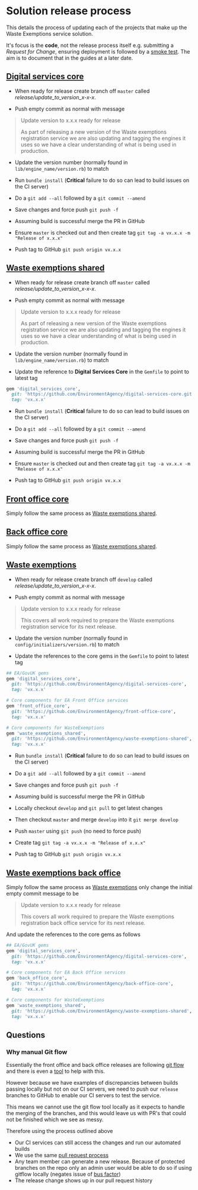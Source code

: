 # Solution release process

This details the process of updating each of the projects that make up the Waste Exemptions service solution.

It's focus is the **code**, not the release process itself e.g. submitting a *Request for Change*, ensuring deployment is followed by a [smoke test](https://en.wikipedia.org/wiki/Smoke_testing_(software)). The aim is to document that in the guides at a later date.

## [Digital services core](https://github.com/EnvironmentAgency/digital-services-core)

- When ready for release create branch off `master` called *release/update_to_version_x-x-x*.

- Push empty commit as normal with message

> Update version to x.x.x ready for release
>
> As part of releasing a new version of the Waste exemptions registration service we are also updating and tagging the engines it uses so we have a clear understanding of what is being used in production.

- Update the version number (normally found in `lib/engine_name/version.rb`) to match

- Run `bundle install` (**Critical** failure to do so can lead to build issues on the CI server)

- Do a `git add --all` followed by a `git commit --amend`

- Save changes and force push `git push -f`

- Assuming build is successful merge the PR in GitHub

- Ensure `master` is checked out and then create tag `git tag -a vx.x.x -m "Release of x.x.x"`

- Push tag to GitHub `git push origin vx.x.x`

## [Waste exemptions shared](https://github.com/EnvironmentAgency/waste-exemptions-shared)

- When ready for release create branch off `master` called *release/update_to_version_x-x-x*.

- Push empty commit as normal with message

> Update version to x.x.x ready for release
>
> As part of releasing a new version of the Waste exemptions registration service we are also updating and tagging the engines it uses so we have a clear understanding of what is being used in production.

- Update the version number (normally found in `lib/engine_name/version.rb`) to match

- Update the reference to **Digital Services Core** in the `Gemfile` to point to latest tag

```ruby
gem 'digital_services_core',
  git: 'https://github.com/EnvironmentAgency/digital-services-core.git',
  tag: 'vx.x.x'
```

- Run `bundle install` (**Critical** failure to do so can lead to build issues on the CI server)

- Do a `git add --all` followed by a `git commit --amend`

- Save changes and force push `git push -f`

- Assuming build is successful merge the PR in GitHub

- Ensure `master` is checked out and then create tag `git tag -a vx.x.x -m "Release of x.x.x"`

- Push tag to GitHub `git push origin vx.x.x`

## [Front office core](https://github.com/EnvironmentAgency/front-office-core)

Simply follow the same process as [Waste exemptions shared](#waste-exemptions-shared).

## [Back office core](https://github.com/EnvironmentAgency/back-office-core)

Simply follow the same process as [Waste exemptions shared](#waste-exemptions-shared).

## [Waste exemptions](https://github.com/EnvironmentAgency/waste-exemptions)

- When ready for release create branch off `develop` called *release/update_to_version_x-x-x*.

- Push empty commit as normal with message

> Update version to x.x.x ready for release
>
> This covers all work required to prepare the Waste exemptions registration service for its next release.

- Update the version number (normally found in `config/initializers/version.rb`) to match

- Update the references to the core gems in the `Gemfile` to point to latest tag

```ruby
## EA/GovUK gems
gem 'digital_services_core',
  git: 'https://github.com/EnvironmentAgency/digital-services-core',
  tag: 'vx.x.x'

# Core components for EA Front Office services
gem 'front_office_core',
  git: 'https://github.com/EnvironmentAgency/front-office-core',
  tag: 'vx.x.x'

# Core components for WasteExemptions
gem 'waste_exemptions_shared',
  git: 'https://github.com/EnvironmentAgency/waste-exemptions-shared',
  tag: 'vx.x.x'
```

- Run `bundle install` (**Critical** failure to do so can lead to build issues on the CI server)

- Do a `git add --all` followed by a `git commit --amend`

- Save changes and force push `git push -f`

- Assuming build is successful merge the PR in GitHub

- Locally checkout `develop` and `git pull` to get latest changes

- Then checkout `master` and merge `develop` into it `git merge develop`

- Push `master` using `git push` (no need to force push)

- Create tag `git tag -a vx.x.x -m "Release of x.x.x"`

- Push tag to GitHub `git push origin vx.x.x`

## [Waste exemptions back office](https://github.com/EnvironmentAgency/waste-exemptions-back-office)

Simply follow the same process as [Waste exemptions](#waste-exemptions) only change the initial empty commit message to be

> Update version to x.x.x ready for release
>
> This covers all work required to prepare the Waste exemptions registration back office service for its next release.

And update the references to the core gems as follows

```ruby
## EA/GovUK gems
gem 'digital_services_core',
  git: 'https://github.com/EnvironmentAgency/digital-services-core',
  tag: 'vx.x.x'

# Core components for EA Back Office services
gem 'back_office_core',
  git: 'https://github.com/EnvironmentAgency/back-office-core',
  tag: 'vx.x.x'

# Core components for WasteExemptions
gem 'waste_exemptions_shared',
  git: 'https://github.com/EnvironmentAgency/waste-exemptions-shared',
  tag: 'vx.x.x'
```

## Questions

### Why manual Git flow

Essentially the front office and back office releases are following [git flow](https://www.atlassian.com/git/tutorials/comparing-workflows/gitflow-workflow) and there is even a [tool](https://github.com/nvie/gitflow) to help with this.

However because we have examples of discrepancies between builds passing locally but not on our CI servers, we need to push our `release` branches to GitHub to enable our CI servers to test the service.

This means we cannot use the git flow tool locally as it expects to handle the merging of the branches, and this would leave us with PR's that could not be finished which we see as messy.

Therefore using the process outlined above

- Our CI services can still access the changes and run our automated builds
- We use the same [pull request process](/process/pull_request.md)
- Any team member can generate a new release. Because of protected branches on the repo only an admin user would be able to do so if using gitflow locally (negates issue of [bus factor](https://en.wikipedia.org/wiki/Bus_factor))
- The release change shows up in our pull request history
